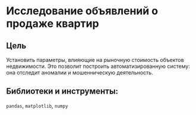 # Исследование объявлений о продаже квартир
## Цель

Установить параметры, влияющие на рыночную стоимость объектов недвижимости. Это позволит построить автоматизированную систему: она отследит аномалии и мошенническую деятельность. 

## Библиотеки и инструменты:   
`pandas`, `matplotlib`, `numpy`